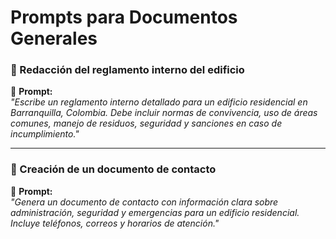 # Prompts para Documentos Generales

### 📌 Redacción del reglamento interno del edificio
📝 **Prompt:**  
*"Escribe un reglamento interno detallado para un edificio residencial en Barranquilla, Colombia. Debe incluir normas de convivencia, uso de áreas comunes, manejo de residuos, seguridad y sanciones en caso de incumplimiento."*

---

### 📌 Creación de un documento de contacto
📝 **Prompt:**  
*"Genera un documento de contacto con información clara sobre administración, seguridad y emergencias para un edificio residencial. Incluye teléfonos, correos y horarios de atención."*
